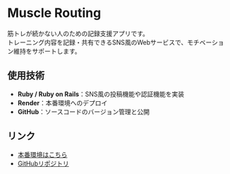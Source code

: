 # Muscle Routing

筋トレが続かない人のための記録支援アプリです。  
トレーニング内容を記録・共有できるSNS風のWebサービスで、モチベーション維持をサポートします。

## 使用技術

- **Ruby / Ruby on Rails**：SNS風の投稿機能や認証機能を実装
- **Render**：本番環境へのデプロイ
- **GitHub**：ソースコードのバージョン管理と公開

## リンク

-  [本番環境はこちら](https://muscle-routing-2.onrender.com)
-  [GitHubリポジトリ](https://github.com/Hayatomoryusei/muscle_routing)
